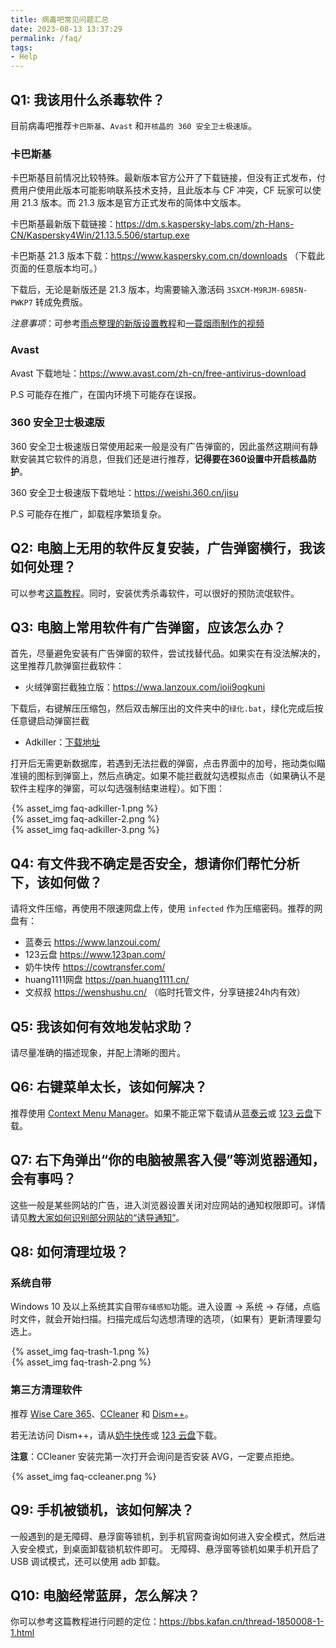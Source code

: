 ```yaml
---
title: 病毒吧常见问题汇总
date: 2023-08-13 13:37:29
permalink: /faq/
tags:
- Help
---
```


## Q1: 我该用什么杀毒软件？

目前病毒吧推荐`卡巴斯基`、`Avast` 和`开核晶的 360 安全卫士极速版`。

### 卡巴斯基

卡巴斯基目前情况比较特殊。最新版本官方公开了下载链接，但没有正式发布，付费用户使用此版本可能影响联系技术支持，且此版本与 CF 冲突，CF 玩家可以使用 21.3 版本。而 21.3 版本是官方正式发布的简体中文版本。

卡巴斯基最新版下载链接：<https://dm.s.kaspersky-labs.com/zh-Hans-CN/Kaspersky4Win/21.13.5.506/startup.exe>

卡巴斯基 21.3 版本下载：<https://www.kaspersky.com.cn/downloads> （下载此页面的任意版本均可。）

下载后，无论是新版还是 21.3 版本，均需要输入激活码 `3SXCM-M9RJM-6985N-PWKP7` 转成免费版。

*注意事项*：可参考[雨点整理的新版设置教程](https://bbs.kafan.cn/forum.php?mod=viewthread&tid=2255087)和[一蓑烟雨制作的视频](https://www.bilibili.com/video/BV1fX4y1W7fx)

### Avast

Avast 下载地址：<https://www.avast.com/zh-cn/free-antivirus-download>

P.S 可能存在推广，在国内环境下可能存在误报。

### 360 安全卫士极速版

360 安全卫士极速版日常使用起来一般是没有广告弹窗的，因此虽然这期间有静默安装其它软件的消息，但我们还是进行推荐，**记得要在360设置中开启核晶防护**。

360 安全卫士极速版下载地址：<https://weishi.360.cn/jisu>

P.S 可能存在推广，卸载程序繁琐复杂。

## Q2: 电脑上无用的软件反复安装，广告弹窗横行，我该如何处理？

可以参考[这篇教程](https://zhuanlan.zhihu.com/p/637923442)。同时，安装优秀杀毒软件，可以很好的预防流氓软件。


## Q3: 电脑上常用软件有广告弹窗，应该怎么办？

首先，尽量避免安装有广告弹窗的软件，尝试找替代品。如果实在有没法解决的，这里推荐几款弹窗拦截软件：

- 火绒弹窗拦截独立版：<https://wwa.lanzoux.com/ioii9ogkuni>

下载后，右键解压压缩包，然后双击解压出的文件夹中的`绿化.bat`，绿化完成后按任意键启动弹窗拦截

- Adkiller：[下载地址](<https://pan.huang1111.cn/s/qbPVF3>)

打开后无需更新数据库，若遇到无法拦截的弹窗，点击界面中的加号，拖动类似瞄准镜的图标到弹窗上，然后点确定。如果不能拦截就勾选模拟点击（如果确认不是软件主程序的弹窗，可以勾选强制结束进程）。如下图：

<div style="width: 500px; margin: auto;">{% asset_img faq-adkiller-1.png %}</div>
<div style="width: 500px; margin: auto;">{% asset_img faq-adkiller-2.png %}</div>
<div style="width: 500px; margin: auto;">{% asset_img faq-adkiller-3.png %}</div>


## Q4: 有文件我不确定是否安全，想请你们帮忙分析下，该如何做？

请将文件压缩，再使用不限速网盘上传，使用 `infected` 作为压缩密码。推荐的网盘有：

- 蓝奏云 <https://www.lanzoui.com/>
- 123云盘 <https://www.123pan.com/>
- 奶牛快传 <https://cowtransfer.com/>
- huang1111网盘 <https://pan.huang1111.cn/>
- 文叔叔 <https://wenshushu.cn/> （临时托管文件，分享链接24h内有效）


## Q5: 我该如何有效地发帖求助？

请尽量准确的描述现象，并配上清晰的图片。


## Q6: 右键菜单太长，该如何解决？

推荐使用 [Context Menu Manager](https://bluepointlilac.github.io/ContextMenuManager/)。如果不能正常下载请从[蓝奏云](https://wwpy.lanzoub.com/iSkfD15atdmb)或 [123 云盘](https://www.123pan.com/s/AKObVv-jh9Ih.html)下载。


## Q7: 右下角弹出“你的电脑被黑客入侵”等浏览器通知，会有事吗？

这些一般是某些网站的广告，进入浏览器设置关闭对应网站的通知权限即可。详情请见[教大家如何识别部分网站的“诱导通知”](https://tieba.baidu.com/p/8495219375)。


## Q8: 如何清理垃圾？

### 系统自带

Windows 10 及以上系统其实自带`存储感知`功能。进入设置 → 系统 → 存储，点临时文件，就会开始扫描。扫描完成后勾选想清理的选项，（如果有）更新清理要勾选上。

<div style="width: 500px; margin: auto;">{% asset_img faq-trash-1.png %}</div>
<div style="width: 500px; margin: auto;">{% asset_img faq-trash-2.png %}</div>

### 第三方清理软件

推荐 [Wise Care 365](https://www.wisecleaner.com.cn/wise-care-365.html)、[CCleaner](https://www.ccleaner.com/zh-cn/ccleaner/download/standard) 和 [Dism++](https://github.com/Chuyu-Team/Dism-Multi-language)。

若无法访问 Dism++，请从[奶牛快传](https://cowtransfer.com/s/0ae7455fc59141)或 [123 云盘](https://www.123pan.com/s/AKObVv-TH9Ih.html)下载。

**注意**：CCleaner 安装完第一次打开会询问是否安装 AVG，一定要点拒绝。

<div style="width: 500px; margin: auto;">{% asset_img faq-ccleaner.png %}</div>


## Q9: 手机被锁机，该如何解决？

一般遇到的是无障碍、悬浮窗等锁机，到手机官网查询如何进入安全模式，然后进入安全模式，到桌面卸载锁机软件即可。
无障碍、悬浮窗等锁机如果手机开启了 USB 调试模式，还可以使用 adb 卸载。


## Q10: 电脑经常蓝屏，怎么解决？

你可以参考这篇教程进行问题的定位：<https://bbs.kafan.cn/thread-1850008-1-1.html>
